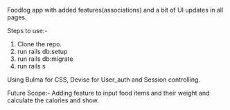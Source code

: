 Foodlog app with added features(associations) and a bit of UI updates in all pages. 

Steps to use:-
1) Clone the repo.
2) run rails db:setup
3) run rails db:migrate
4) run rails s

Using Bulma for CSS, Devise for User_auth and Session controlling.

Future Scope:- Adding feature to input food items and their weight and calculate the calories and show.
